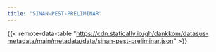 ```yaml
---
title: "SINAN-PEST-PRELIMINAR"
---
```


{{< remote-data-table "https://cdn.statically.io/gh/dankkom/datasus-metadata/main/metadata/data/sinan-pest-preliminar.json" >}}
